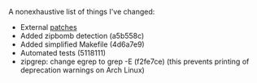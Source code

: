 A nonexhaustive list of things I've changed:

  - External [patches](patches/README.md)
  - Added zipbomb detection (a5b558c)
  - Added simplified Makefile (4d6a7e9)
  - Automated tests (5118111)
  - zipgrep: change egrep to grep -E (f2fe7ce)
    (this prevents printing of deprecation warnings on Arch Linux)
